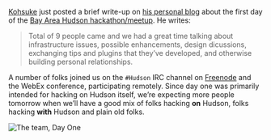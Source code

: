 <a href="http://twitter.com/kohsukekawa" id="aptureLink_pnjVAv8djU">Kohsuke</a> just posted a brief write-up on [his personal blog](http://weblogs.java.net/blog/kohsuke/archive/2010/03/19/hudson-hackathon-day-1) about the first day of the [Bay Area Hudson hackathon/meetup](http://wiki.hudson-ci.org/display/HUDSON/Hudson+Bay+Area+Hackathon+2.0). He writes:

> Total of 9 people came and we had a great time talking about infrastructure issues, possible enhancements, design dicussions, exchanging tips and plugins that they’ve developed, and otherwise building personal relationships.

A number of folks joined us on the `#Hudson` IRC channel on <a href="http://freenode.net/" id="aptureLink_GzNHS5pDZN">Freenode</a> and the WebEx conference, participating remotely. Since day one was primarily intended for hacking on Hudson itself, we’re expecting more people tomorrow when we’ll have a good mix of folks hacking **on** Hudson, folks hacking **with** Hudson and plain old folks.

![The team, Day One](http://agentdero.cachefly.net/continuousblog/HackathonDay1.jpeg)

